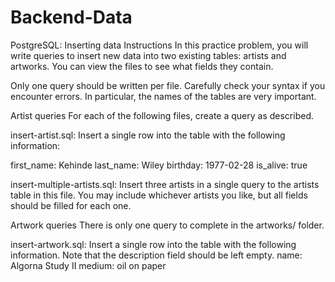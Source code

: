 # Backend-Data

PostgreSQL: Inserting data
Instructions
In this practice problem, you will write queries to insert new data into two existing tables: artists and artworks. You can view the files to see what fields they contain.

Only one query should be written per file. Carefully check your syntax if you encounter errors. In particular, the names of the tables are very important.

Artist queries
For each of the following files, create a query as described.

insert-artist.sql: Insert a single row into the table with the following information:

first_name: Kehinde
last_name: Wiley
birthday: 1977-02-28
is_alive: true

insert-multiple-artists.sql: Insert three artists in a single query to the artists table in this file. You may include whichever artists you like, but all fields should be filled for each one.

Artwork queries
There is only one query to complete in the artworks/ folder.

insert-artwork.sql: Insert a single row into the table with the following information. Note that the description field should be left empty.
name: Algorna Study II
medium: oil on paper
